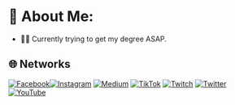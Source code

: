 # 👀 About Me:

- 🧑‍🎓 Currently trying to get my degree ASAP.

## 🌐 Networks

[![Facebook](https://img.shields.io/badge/Facebook-1877F2?style=for-the-badge&logo=facebook&logoColor=white)]()[![Instagram](https://img.shields.io/badge/Instagram-E4405F?style=for-the-badge&logo=instagram&logoColor=white)](https://instagram.com/joeel56) [![Medium](https://img.shields.io/badge/Medium-12100E?logo=medium&logoColor=white)](https://medium.com/@joeel56) [![TikTok](https://img.shields.io/badge/TikTok-%23000000.svg?logo=TikTok&logoColor=white)](https://tiktok.com/@joeel56) [![Twitch](https://img.shields.io/badge/Twitch-%239146FF.svg?logo=Twitch&logoColor=white)](https://twitch.tv/joeel561) [![Twitter](https://img.shields.io/badge/Twitter-%231DA1F2.svg?logo=Twitter&logoColor=white)](https://twitter.com/joeel56) [![YouTube](https://img.shields.io/badge/YouTube-%23FF0000.svg?logo=YouTube&logoColor=white)](https://youtube.com/c/joeel56) 